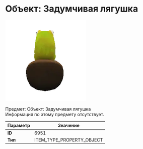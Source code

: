 # Объект: Задумчивая лягушка

![Item Image](../img/6951.webp?raw=true)

Предмет: Объект: Задумчивая лягушка<br>Информация по этому предмету отсутствует.


| Параметр | Значение |
|----------|----------|
| **ID** | 6951 |
| **Тип** | ITEM_TYPE_PROPERTY_OBJECT |

